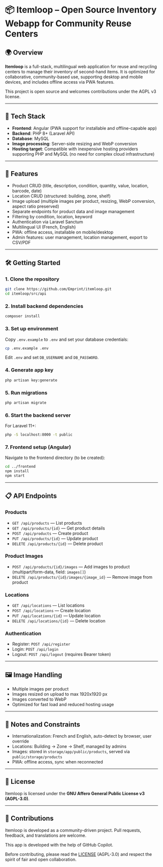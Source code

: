 
# 📦 Itemloop – Open Source Inventory Webapp for Community Reuse Centers

## 🌍 Overview

**Itemloop** is a full-stack, multilingual web application for reuse and recycling centers to manage their inventory of second-hand items. It is optimized for collaborative, community-based use, supporting desktop and mobile devices, and includes offline access via PWA features.

This project is open source and welcomes contributions under the AGPL v3 license.

---

## 🔧 Tech Stack

- **Frontend**: Angular (PWA support for installable and offline-capable app)
- **Backend**: PHP 8+ (Laravel API)
- **Database**: MySQL
- **Image processing**: Server-side resizing and WebP conversion
- **Hosting target**: Compatible with inexpensive hosting providers supporting PHP and MySQL (no need for complex cloud infrastructure)

---

## 🚀 Features
- Product CRUD (title, description, condition, quantity, value, location, barcode, date)
- Location CRUD (structured: building, zone, shelf)
- Image upload (multiple images per product, resizing, WebP conversion, aspect ratio preserved)
- Separate endpoints for product data and image management
- Filtering by condition, location, keyword
- Authentication via Laravel Sanctum
- Multilingual UI (French, English)
- PWA: offline access, installable on mobile/desktop
- Admin features: user management, location management, export to CSV/PDF

---

## 🛠️ Getting Started

### 1. Clone the repository
```sh
git clone https://github.com/Emprint/itemloop.git
cd itemloop/src/api
```

### 2. Install backend dependencies
```sh
composer install
```

### 3. Set up environment
Copy `.env.example` to `.env` and set your database credentials:
```sh
cp .env.example .env
```
Edit `.env` and set `DB_USERNAME` and `DB_PASSWORD`.

### 4. Generate app key
```sh
php artisan key:generate
```

### 5. Run migrations
```sh
php artisan migrate
```

### 6. Start the backend server
For Laravel 11+:
```sh
php -S localhost:8000 -t public
```

### 7. Frontend setup (Angular)
Navigate to the frontend directory (to be created):
```sh
cd ../frontend
npm install
npm start
```

---

## 📋 API Endpoints

### Products
- `GET /api/products` — List products
- `GET /api/products/{id}` — Get product details
- `POST /api/products` — Create product
- `PUT /api/products/{id}` — Update product
- `DELETE /api/products/{id}` — Delete product

### Product Images
- `POST /api/products/{id}/images` — Add images to product (multipart/form-data, field: `images[]`)
- `DELETE /api/products/{id}/images/{image_id}` — Remove image from product

### Locations
- `GET /api/locations` — List locations
- `POST /api/locations` — Create location
- `PUT /api/locations/{id}` — Update location
- `DELETE /api/locations/{id}` — Delete location

### Authentication
- Register: `POST /api/register`
- Login: `POST /api/login`
- Logout: `POST /api/logout` (requires Bearer token)

---

## 🖼️ Image Handling
- Multiple images per product
- Images resized on upload to max 1920x1920 px
- Images converted to WebP
- Optimized for fast load and reduced hosting usage

---

## 📁 Notes and Constraints
- Internationalization: French and English, auto-detect by browser, user override
- Locations: Building → Zone → Shelf, managed by admins
- Images: stored in `storage/app/public/products`, served via `public/storage/products`
- PWA: offline access, sync when reconnected

---

## 🔐 License

Itemloop is licensed under the **GNU Affero General Public License v3 (AGPL-3.0)**.

---

## 🤝 Contributions

Itemloop is developed as a community-driven project. Pull requests, feedback, and translations are welcome.

This app is developed with the help of GitHub Copilot.

Before contributing, please read the [LICENSE](./LICENSE) (AGPL-3.0) and respect the spirit of fair and open collaboration.
